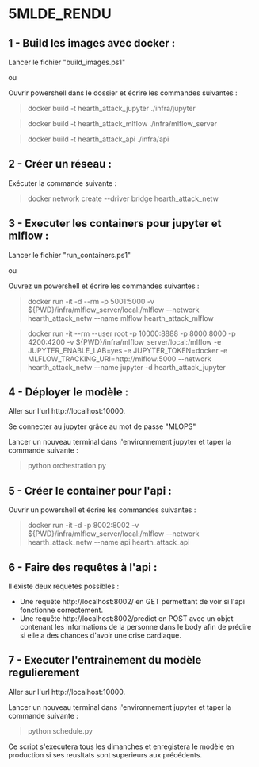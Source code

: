 # 5MLDE_RENDU

## 1 - Build les images avec docker : 

Lancer le fichier "build_images.ps1"

ou 

Ouvrir powershell dans le dossier et écrire les commandes suivantes : 
> docker build -t hearth_attack_jupyter ./infra/jupyter

> docker build -t hearth_attack_mlflow ./infra/mlflow_server

> docker build -t hearth_attack_api ./infra/api


## 2 - Créer un réseau :

Exécuter la commande suivante :
>docker network create --driver bridge hearth_attack_netw


## 3 - Executer les containers pour jupyter et mlflow :

Lancer le fichier "run_containers.ps1"

ou 

Ouvrez un powershell et écrire les commandes suivantes :
>docker run -it -d --rm -p 5001:5000 -v ${PWD}/infra/mlflow_server/local:/mlflow --network hearth_attack_netw --name mlflow hearth_attack_mlflow

[//]: # (>docker run -it -d -p 8002:8002 -v ${PWD}/infra/mlflow_server/local:/mlflow --network hearth_attack_netw --name api hearth_attack_api)

>docker run -it --rm --user root -p 10000:8888 -p 8000:8000 -p 4200:4200 -v ${PWD}/infra/mlflow_server/local:/mlflow -e JUPYTER_ENABLE_LAB=yes -e JUPYTER_TOKEN=docker -e MLFLOW_TRACKING_URI=http://mlflow:5000 --network hearth_attack_netw --name jupyter -d hearth_attack_jupyter

## 4 - Déployer le modèle :

Aller sur l'url http://localhost:10000.

Se connecter au jupyter grâce au mot de passe "MLOPS"

Lancer un nouveau terminal dans l'environnement jupyter et taper la commande suivante :
>python orchestration.py


## 5 - Créer le container pour l'api :

Ouvrir un powershell et écrire les commandes suivantes :
>docker run -it -d -p 8002:8002 -v ${PWD}/infra/mlflow_server/local:/mlflow --network hearth_attack_netw --name api hearth_attack_api


## 6 - Faire des requêtes à l'api :

Il existe deux requêtes possibles : 
- Une requête http://localhost:8002/ en GET permettant de voir si l'api fonctionne correctement.
- Une requête http://localhost:8002/predict en POST avec un objet contenant les informations de la personne dans le body afin de prédire si elle a des chances d'avoir une crise cardiaque.

## 7 - Executer l'entrainement du modèle regulierement
Aller sur l'url http://localhost:10000.

Lancer un nouveau terminal dans l'environnement jupyter et taper la commande suivante :

>python schedule.py

Ce script s'executera tous les dimanches et enregistera le modèle en production si 
ses reusltats sont superieurs aux précédents.